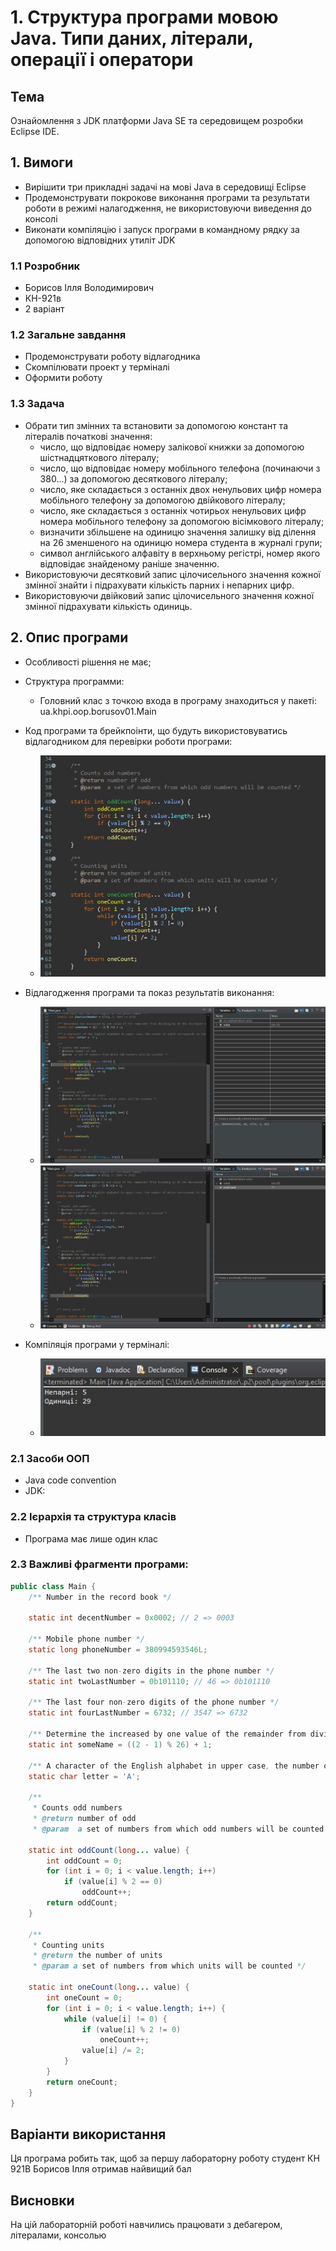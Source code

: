 # 1. Структура програми мовою Java. Типи даних, літерали, операції і оператори

## Тема
Ознайомлення з JDK платформи Java SE та середовищем розробки Eclipse IDE.
## 1. Вимоги
- Вирішити три прикладні задачі на мові Java в середовищі Eclipse
- Продемонструвати покрокове виконання програми та результати роботи в режимі налагодження, не використовуючи виведення до консолі
- Виконати компіляцію і запуск програми в командному рядку за допомогою відповідних утиліт JDK

### 1.1 Розробник
- Борисов Ілля Володимирович
- КН-921в
- 2 варіант

### 1.2 Загальне завдання
- Продемонструвати роботу відлагодника
- Скомпілювати проект у терміналі
- Оформити роботу

### 1.3 Задача
- Обрати тип змінних та встановити за допомогою констант та літералів початкові значення:
  - число, що відповідає номеру залікової книжки за допомогою шістнадцяткового літералу;
  - число, що відповідає номеру мобільного телефона (починаючи з 380...) за допомогою десяткового літералу;
  - число, яке складається з останніх двох ненульових цифр номера мобільного телефону за допомогою двійкового літералу;
  - число, яке складається з останніх чотирьох ненульових цифр номера мобільного телефону за допомогою вісімкового літералу;
  - визначити збільшене на одиницю значення залишку від ділення на 26 зменшеного на одиницю номера студента в журналі групи;
  - символ англійського алфавіту в верхньому регістрі, номер якого відповідає знайденому раніше значенню.
- Використовуючи десятковий запис цілочисельного значення кожної змінної знайти і підрахувати кількість парних і непарних цифр.
- Використовуючи двійковий запис цілочисельного значення кожної змінної підрахувати кількість одиниць.

## 2. Опис програми
- Особливості рішення не має;
- Структура программи:
  - Головний клас з точкою входа в програму знаходиться у пакеті: ua.khpi.oop.borusov01.Main
- Код програми та брейкпоінти, що будуть використовуватись відлагодником для перевірки роботи програми:
  - ![image](assets/debug1.jpg)

- Відлагодження програми та показ результатів виконання:
  - ![image](assets/debug2.jpg)
  - ![image](assets/debug3.jpg)
- Компіляція програми у терміналі:
  - ![image](assets/console.jpg)
  
### 2.1 Засоби ООП
- Java code convention
- JDK:
  
### 2.2 Ієрархія та структура класів
- Програма має лише один клас
### 2.3 Важливі фрагменти програми:
~~~java
public class Main {
    /** Number in the record book */
	
    static int decentNumber = 0x0002; // 2 => 0003
	
    /** Mobile phone number */
    static long phoneNumber = 380994593546L; 
    
    /** The last two non-zero digits in the phone number */
    static int twoLastNumber = 0b101110; // 46 => 0b101110
    
    /** The last four non-zero digits of the phone number */
    static int fourLastNumber = 6732; // 3547 => 6732
    
    /** Determine the increased by one value of the remainder from dividing by 26 the decreased by one student number in the group log */
    static int someName = ((2 - 1) % 26) + 1;
    
    /** A character of the English alphabet in upper case, the number of which corresponds to the previously found value */
    static char letter = 'A';
    
    /**
     * Counts odd numbers
     * @return number of odd
     * @param  a set of numbers from which odd numbers will be counted */

    static int oddCount(long... value) {
        int oddCount = 0;
        for (int i = 0; i < value.length; i++)
            if (value[i] % 2 == 0)
                oddCount++;
        return oddCount;
    }
    
    /**
     * Counting units
     * @return the number of units
     * @param a set of numbers from which units will be counted */

    static int oneCount(long... value) {
        int oneCount = 0;
        for (int i = 0; i < value.length; i++) {
            while (value[i] != 0) {
                if (value[i] % 2 != 0)
                    oneCount++;
                value[i] /= 2;
            }
        }
        return oneCount;
    }
}
~~~
## Варіанти використання
  Ця програма робить так, щоб за першу лабораторну роботу студент КН 921В Борисов Ілля отримав найвищий бал
## Висновки
На цій лабораторній роботі навчились працювати з дебагером, літералами, консолью